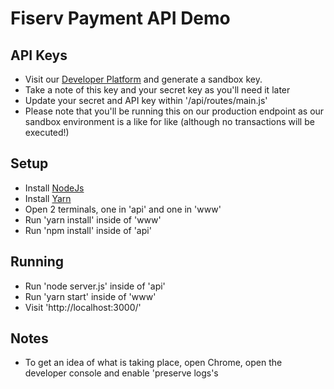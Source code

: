 # Fiserv Payment API Demo

## API Keys

- Visit our [Developer Platform](https://developer.firstdata.eu/user/me/apps) and generate a sandbox key.
- Take a note of this key and your secret key as you'll need it later
- Update your secret and API key within '/api/routes/main.js'
- Please note that you'll be running this on our production endpoint as our sandbox environment is a like for like (although no transactions will be executed!)

## Setup 

- Install [NodeJs](https://nodejs.org/en/)
- Install [Yarn](https://yarnpkg.com/)
- Open 2 terminals, one in 'api' and one in 'www'
- Run 'yarn install' inside of 'www'
- Run 'npm install' inside of 'api'

## Running

- Run 'node server.js' inside of 'api'
- Run 'yarn start' inside of 'www'
- Visit  'http://localhost:3000/'

## Notes

- To get an idea of what is taking place, open Chrome, open the developer console and enable 'preserve logs's

